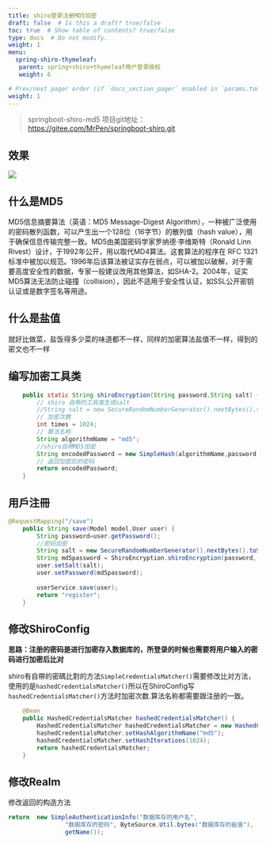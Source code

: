 ```yaml
---
title: shiro登录注册MD5加密
draft: false  # Is this a draft? true/false
toc: true  # Show table of contents? true/false
type: docs  # Do not modify.
weight: 1
menu:
  spring-shiro-thymeleaf:
   parent: spring+shiro+thymeleaf用户登录授权
   weight: 6

# Prev/next pager order (if `docs_section_pager` enabled in `params.toml`)
weight: 1
---
```


> springboot-shiro-md5
> 项目git地址：https://gitee.com/MrPen/springboot-shiro.git

## 效果

![](/img/shiro/7.gif)

## 什么是MD5

MD5信息摘要算法（英语：MD5 Message-Digest Algorithm），一种被广泛使用的密码散列函数，可以产生出一个128位（16字节）的散列值（hash value），用于确保信息传输完整一致。MD5由美国密码学家罗纳德·李维斯特（Ronald Linn Rivest）设计，于1992年公开，用以取代MD4算法。这套算法的程序在 RFC 1321 标准中被加以规范。1996年后该算法被证实存在弱点，可以被加以破解，对于需要高度安全性的数据，专家一般建议改用其他算法，如SHA-2。2004年，证实MD5算法无法防止碰撞（collision），因此不适用于安全性认证，如SSL公开密钥认证或是数字签名等用途。

## 什么是盐值
就好比做菜，盐饭得多少菜的味道都不一样，同样的加密算法盐值不一样，得到的密文也不一样

## 编写加密工具类

```java
	public static String shiroEncryption(String password,String salt) {
		// shiro 自带的工具类生成salt
		//String salt = new SecureRandomNumberGenerator().nextBytes().toString();
		// 加密次数
		int times = 1024;
		// 算法名称
		String algorithmName = "md5";
		//shiro自帶MD5加密
		String encodedPassword = new SimpleHash(algorithmName,password,salt,times).toString();
		// 返回加密后的密码
		return encodedPassword;		
	}
```

## 用戶注冊
```java
@RequestMapping("/save")
	public String save(Model model,User user) {
		String password=user.getPassword();
		//密码加密
		String salt = new SecureRandomNumberGenerator().nextBytes().toString();
		String md5password = ShiroEncryption.shiroEncryption(password, salt);
		user.setSalt(salt);
		user.setPassword(md5password);
		
		userService.save(user);
		return "register";
	}
```
## 修改ShiroConfig

**思路：注册的密码是进行加密存入数据库的，所登录的时候也需要将用户输入的密码进行加密后比对**

shiro有自帶的密碼比對的方法`SimpleCredentialsMatcher()`需要修改比对方法，使用的是`hashedCredentialsMatcher()`所以在ShiroConfig写`hashedCredentialsMatcher()`方法时加密次数.算法名称都需要跟注册的一致。
```java
	@Bean
	public HashedCredentialsMatcher hashedCredentialsMatcher() {
		HashedCredentialsMatcher hashedCredentialsMatcher = new HashedCredentialsMatcher();
		hashedCredentialsMatcher.setHashAlgorithmName("md5");
		hashedCredentialsMatcher.setHashIterations(1024);
		return hashedCredentialsMatcher;
	}
```
## 修改Realm

修改返回的构造方法
```java
return	new SimpleAuthenticationInfo("数据库存的用户名",
				"数据库存的密码", ByteSource.Util.bytes("数据库存的盐值"), 
				getName());
```
